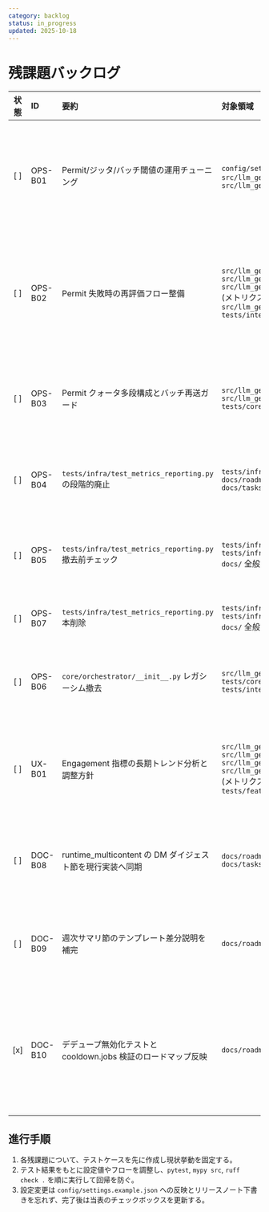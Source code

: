 ```yaml
---
category: backlog
status: in_progress
updated: 2025-10-18
---
```


# 残課題バックログ

| 状態 | ID | 要約 | 対象領域 | 完了条件 | 備考 | 先行着手タスク |
|:----:|:---|:-----|:---------|:---------|:-----|:----------------|
| [ ] | OPS-B01 | Permit/ジッタ/バッチ閾値の運用チューニング | `config/settings.example.json` 系列<br>`src/llm_generic_bot/core/scheduler.py`<br>`src/llm_generic_bot/core/arbiter.py` | テストを先に追加し、Permit/ジッタ/バッチ閾値を調整しても `pytest tests/integration/test_runtime_multicontent_failures.py -q` がグリーンであること、および遅延・Permit 通過率が期待値内に収束するメトリクス検証を `tests/infra/` 配下に追加する。 | ロードマップ「残課題」から OPS-B01 に明記。具体的な閾値とモニタリング条件を決定し、設定ファイルに反映する。 | [OPS-08] ジッタ境界テスト済み。 |
| [ ] | OPS-B02 | Permit 失敗時の再評価フロー整備 | `src/llm_generic_bot/core/orchestrator.py`<br>`src/llm_generic_bot/core/orchestrator/processor.py`<br>`src/llm_generic_bot/core/orchestrator_metrics.py` (メトリクス境界更新時の参照先)<br>`src/llm_generic_bot/core/arbiter.py`<br>`tests/integration/` | Permit 拒否後の再評価タイミングをテストで固定し、再評価時にメトリクス/ログへ再試行理由を記録する。`pytest tests/integration/test_runtime_multicontent_failures.py -k permit -q` を新テストと併せてグリーン化する。 | PermitGate のレート制御と重複スキップの両立を確認するため、再評価待ちキューや通知ダッシュボード更新も含めて検証する。 | [OPS-10] Permit 拒否メトリクス取得済み。 |
| [ ] | OPS-B03 | Permit クォータ多段構成とバッチ再送ガード | `src/llm_generic_bot/core/arbiter.py`<br>`src/llm_generic_bot/core/queue.py`<br>`tests/core/` | 多段クォータを導入するテストを先に追加し、再送ガードが二重送信を防ぎつつ `pytest tests/core/test_quota_gate.py -q` を拡張テストと共にグリーン化する。 | スケジューラ併合と連携し、閾値超過時のバッチ破棄・遅延再送の境界条件を明示する。 | Sprint1 [SND-02] 残課題を引継ぎ。 |
| [ ] | OPS-B04 | `tests/infra/test_metrics_reporting.py` の段階的廃止 | `tests/infra/metrics/`<br>`docs/roadmap.md`<br>`docs/tasks/backlog.md` | 1. `tests/infra/metrics/*` への参照整理が完了し、旧 `tests/infra/test_metrics_reporting.py` への依存が残存しないことをリポジトリ全体で確認する。<br>2. CI (`pytest`, `mypy`, `ruff`) をグリーン化し、`tests/infra/metrics/` 経由のレポート統合が回帰しないことを保証する。<br>3. バックログおよび関連ドキュメントから旧パスの言及を更新し、移行完了手順を共有する。 | metrics レポート統合の移行完了までは旧テストファイルを削除しない。 | 2025-10-23: 本行追加。 |
| [ ] | OPS-B05 | `tests/infra/test_metrics_reporting.py` 撤去前チェック | `tests/infra/metrics/`<br>`tests/infra/test_metrics_reporting.py`<br>`docs/` 全般 | 1. `tests/infra/metrics/*` の参照状況を確認し、旧テストファイルへの残存参照がないことを `rg` などで証明する。<br>2. `pytest`, `mypy`, `ruff` を通過させ、メトリクス報告経路が `tests/infra/metrics/*` のみで成立することを確認する。<br>3. バックログ・ロードマップ・関連ガイドから旧テストファイルの言及を更新し、撤去手順完了を文書化する。 | OPS-B04 の作業完了後に削除フラグを立て、段階的撤去へ移行する。 | OPS-B04 |
| [ ] | OPS-B07 | `tests/infra/test_metrics_reporting.py` 本削除 | `tests/infra/test_metrics_reporting.py`<br>`tests/infra/metrics/`<br>`docs/` 全般 | 1. `tests/infra/test_metrics_reporting.py` を削除し、Git 履歴でも撤去完了とする。<br>2. `rg` などで旧ファイル名・パスの残存参照がないことを最終確認し、結果を記録する。<br>3. CI (`pytest`, `mypy`, `ruff`) を全てグリーン化し、メトリクス報告が回帰していないことを証明する。<br>4. バックログと関連ドキュメントを更新し、撤去完了と移行手順の最終版を共有する。 | 2025-10-28: 本行更新（最終更新日同期）。 | OPS-B05 |
| [ ] | OPS-B06 | `core/orchestrator/__init__.py` レガシーシム撤去 | `src/llm_generic_bot/core/orchestrator/__init__.py`<br>`tests/core/orchestrator*`<br>`tests/integration/*` | 1. 既存の直 import を新パスへ全て置換し、再輸出シムを廃止する。<br>2. `tests/core/orchestrator*` と `tests/integration/*` の参照を新パスへ更新し、必要なテストを先に追加して挙動を固定する。<br>3. CI (`pytest`, `mypy`, `ruff`) をグリーン化し、撤去後の回帰がないことを確認する。<br>4. バックログおよび関連ドキュメントへ移行完了手順と更新内容を反映する。 | 段階的削除と互換維持を優先し、削除前に影響範囲のテストを拡充する。 | OPS-B02 |
| [ ] | UX-B01 | Engagement 指標の長期トレンド分析と調整方針 | `src/llm_generic_bot/features/weather.py`<br>`src/llm_generic_bot/core/orchestrator.py`<br>`src/llm_generic_bot/core/orchestrator/processor.py`<br>`src/llm_generic_bot/core/orchestrator_metrics.py` (メトリクス境界更新時の参照先)<br>`tests/features/` | Engagement ログを一定期間蓄積するテストダブルを用意し、Permit クォータ変動時の通知頻度を調整するロジックを `pytest tests/features/test_weather_engagement.py -q` の新ケースで固定する。 | Sprint2 「残課題」から移管。トレンドに応じた通知頻度調整と PermitGate の協調方針を定義する。 | [UX-01] Engagement 反映ロジック実装済み。 |
| [ ] | DOC-B08 | runtime_multicontent の DM ダイジェスト節を現行実装へ同期 | `docs/roadmap.md`<br>`docs/tasks/backlog.md` | 1. `docs/roadmap.md` で DM ダイジェスト統合テストの説明を更新し、`tests/integration/runtime_multicontent/test_pipeline_dm_digest.py::test_dm_digest_job_registers_without_enqueue` と `tests/integration/runtime_multicontent/test_dm_digest.py::test_dm_digest_job_sends_without_scheduler_queue` が sender 直接送信と dispatch 非発火を担保していることを明文化する。<br>2. 更新内容をバックログへ反映するため、本ファイルの Frontmatter `updated` 日付と DM ダイジェスト関連タスクの備考を調整し、差分確認後に `markdownlint docs/roadmap.md`・`markdownlint docs/tasks/backlog.md` を実行する。<br>3. `git diff` で意図しない変更が混入していないことを確認する。 | TASKS.md 2025-10-29 行で予定記録のみ残っているため、文書更新を確定させる。 | OPS-B07 |
| [ ] | DOC-B09 | 週次サマリ節のテンプレート差分説明を補完 | `docs/roadmap.md` | 1. `tests/integration/runtime_weekly_report/test_templates.py`・`test_scheduler.py`・`test_fallbacks.py` で保証しているテンプレート整形/曜日スケジュール/自己成功率除外の内容を再確認し、`docs/roadmap.md` の該当節へ不足している検証観点（テンプレート差分ハイライトや fallback 経路）を追記する。<br>2. `markdownlint docs/roadmap.md` を実行し、書式崩れがないことを確認する。<br>3. `git diff docs/roadmap.md` で意図した差分のみになっていることを確認する。 | TASKS.md 2025-10-24 行で更新予定が残存しているため、実ドキュメントへ反映する。 | OPS-B02 |
| [x] | DOC-B10 | デデュープ無効化テストと cooldown.jobs 検証のロードマップ反映 | `docs/roadmap.md` | 1. ロードマップにデデュープ無効化テストの検証観点を追記する。<br>2. 同じく cooldown.jobs 検証内容を整理し、ロードマップへ反映する。<br>3. 上記 2 テスト（デデュープ無効化テスト、cooldown.jobs 検証）を完了条件として明記し、`markdownlint docs/roadmap.md` を実行して整形崩れがないことを確認する。 | 2025-10-17: 本行追加。<br>2025-10-18: ロードマップへデデュープ無効化テストと cooldown.jobs 検証内容を反映し、整形確認まで完了。 | OPS-B07 |

## 進行手順
1. 各残課題について、テストケースを先に作成し現状挙動を固定する。
2. テスト結果をもとに設定値やフローを調整し、`pytest`, `mypy src`, `ruff check .` を順に実行して回帰を防ぐ。
3. 設定変更は `config/settings.example.json` への反映とリリースノート下書きを忘れず、完了後は当表のチェックボックスを更新する。
